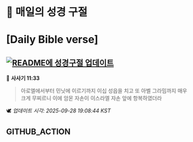 # 🙏 매일의 성경 구절
# [Daily Bible verse]
## [![README에 성경구절 업데이트](https://github.com/DONGSUKA/first_test/actions/workflows/update-readme-bible.yml/badge.svg)](https://github.com/DONGSUKA/first_test/actions/workflows/update-readme-bible.yml)
<!-- START_BIBLE_VERSE -->
📖 **사사기 11:33**
> 아로엘에서부터 민닛에 이르기까지 이십 성읍을 치고 또 아벨 그라밈까지 매우 크게 무찌르니 이에 암몬 자손이 이스라엘 자손 앞에 항복하였더라

🕊️ _업데이트 시각: 2025-09-28 19:08:44 KST_
  <!-- END_BIBLE_VERSE -->
## GITHUB_ACTION
